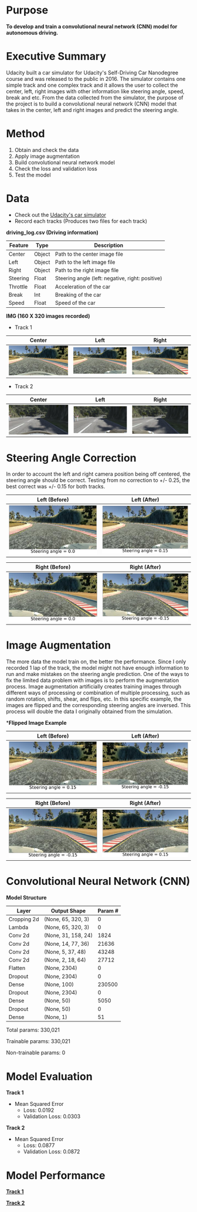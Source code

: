 # Purpose

**To develop and train a convolutional neural network (CNN) model for autonomous driving.**


# Executive Summary

Udacity built a car simulator for Udacity's Self-Driving Car Nanodegree course and was released to the public in 2016. The simulator contains one simple track and one complex track and it allows the user to collect the center, left, right images with other information like steering angle, speed, break and etc. From the data collected from the simulator, the purpose of the project is to build a convolutional neural network (CNN) model that takes in the center, left and right images and predict the steering angle.


# Method

1. Obtain and check the data
2. Apply image augmentation
3. Build convolutional neural network model
4. Check the loss and validation loss
5. Test the model


# Data

- Check out the [Udacity's car simulator](https://github.com/udacity/self-driving-car-sim)
- Record each tracks (Produces two files for each track)

**driving_log.csv (Driving information)**

|Feature|Type|Description|
|---|---|---|
|Center|Object|Path to the center image file| 
|Left|Object|Path to the left image file| 
|Right|Object|Path to the right image file|
|Steering|Float|Steering angle (left: negative, right: positive)| 
|Throttle|Float|Acceleration of the car| 
|Break|Int|Breaking of the car| 
|Speed|Float|Speed of the car| 

**IMG (160 X 320 images recorded)**

- Track 1

Center                         |Left                       |Right                          |
:-----------------------------:|:-------------------------:|:------------------------------:
![](/image/center1.png)        |![](/image/left1.png)      |![](/image/right1.png)         |



- Track 2

Center                         |Left                       |Right                          |
:-----------------------------:|:-------------------------:|:------------------------------:
![](/image/center2.png)        |![](/image/left2.png)      |![](/image/right2.png)         |


# Steering Angle Correction

In order to account the left and right camera position being off centered, the steering angle should be correct. Testing from no correction to +/- 0.25, the best correct was +/- 0.15 for both tracks.

Left (Before)                  |Left (After)              |
:-----------------------------:|:-------------------------:
![](/image/left1ang.png)       |![](/image/left1cor.png)  |

Right (Before)                 |Right (After)             |
:-----------------------------:|:-------------------------:
![](/image/right1ang.png)      |![](/image/right1cor.png) |


# Image Augmentation

The more data the model train on, the better the performance. Since I only recorded 1 lap of the track, the model might not have enough information to run and make mistakes on the steering angle prediction. One of the ways to fix the limited data problem with images is to perform the augmentation process. Image augmentation artificially creates training images through different ways of processing or combination of multiple processing, such as random rotation, shifts, shear, and flips, etc. In this specific example, the images are flipped and the corresponding steering angles are inversed. This process will double the data I originally obtained from the simulation. 

***Flipped Image Example**

Left (Before)                  |Left (After)              |
:-----------------------------:|:-------------------------:
![](/image/left1cor.png)       |![](/image/left1aug.png)  |


Right (Before)                 |Right (After)             |
:-----------------------------:|:-------------------------:
![](/image/right1cor.png)      |![](/image/right1aug.png) |


# Convolutional Neural Network (CNN)

**Model Structure**

|Layer|Output Shape|Param #|
|---|---|---|
|Cropping 2d|(None, 65, 320, 3)|0| 
|Lambda|(None, 65, 320, 3)|0| 
|Conv 2d|(None, 31, 158, 24)|1824|
|Conv 2d|(None, 14, 77, 36)|21636|
|Conv 2d|(None, 5, 37, 48)|43248|
|Conv 2d|(None, 2, 18, 64)|27712|
|Flatten|(None, 2304)|0|
|Dropout|(None, 2304)|0|
|Dense|(None, 100)|230500|
|Dropout|(None, 2304)|0|
|Dense|(None, 50)|5050|
|Dropout|(None, 50)|0|
|Dense|(None, 1)|51|

Total params: 330,021

Trainable params: 330,021

Non-trainable params: 0

# Model Evaluation

**Track 1**
- Mean Squared Error
    - Loss: 0.0192
    - Validation Loss: 0.0303
    
**Track 2**
- Mean Squared Error
    - Loss: 0.0877
    - Validation Loss: 0.0872


# Model Performance

[**Track 1**](https://youtu.be/GJ8sPhd0GcE)

[**Track 2**](https://youtu.be/s_gfxrp02XQ)




